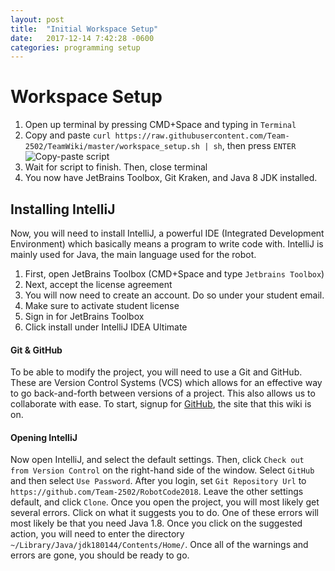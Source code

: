 ```yaml
---
layout: post
title:  "Initial Workspace Setup"
date:   2017-12-14 7:42:28 -0600
categories: programming setup
---
```


# Workspace Setup
1) Open up terminal by pressing CMD+Space and typing in `Terminal`
2) Copy and paste `curl https://raw.githubusercontent.com/Team-2502/TeamWiki/master/workspace_setup.sh | sh`, then press `ENTER`
![Copy-paste script](https://media.giphy.com/media/3o7aCR7ZuwxJ3tew7e/giphy.gif)
3) Wait for script to finish. Then, close terminal
4) You now have JetBrains Toolbox, Git Kraken, and Java 8 JDK installed.

## Installing IntelliJ
Now, you will need to install IntelliJ, a powerful IDE (Integrated Development Environment) which basically means a program to write code with. IntelliJ is mainly used for Java, the main language used for the robot.

1) First, open JetBrains Toolbox (CMD+Space and type `Jetbrains Toolbox`)
2) Next, accept the license agreement
3) You will now need to create an account. Do so under your student email.
4) Make sure to activate student license
5) Sign in for JetBrains Toolbox
6) Click install under IntelliJ IDEA Ultimate

#### Git & GitHub
To be able to modify the project, you will need to use a Git and GitHub. These are Version Control Systems (VCS) which allows for an effective way to go back-and-forth between versions of a project. This also allows us to collaborate with ease. To start, signup for [GitHub](https://github.com/), the site that this wiki is on.

#### Opening IntelliJ

Now open IntelliJ, and select the default settings. Then, click `Check out from Version Control` on the right-hand side of the window. Select `GitHub` and then select `Use Password`. After you login, set `Git Repository Url` to `https://github.com/Team-2502/RobotCode2018`. Leave the other settings default, and click `Clone`. Once you open the project, you will most likely get several errors. Click on what it suggests you to do. One of these errors will most likely be that you need Java 1.8. Once you click on the suggested action, you will need to enter the directory `~/Library/Java/jdk180144/Contents/Home/`. Once all of the warnings and errors are gone, you should be ready to go.
